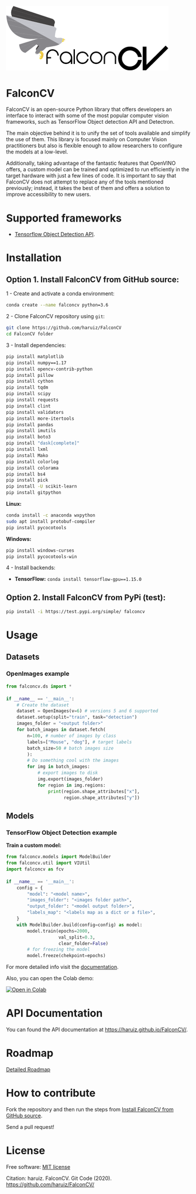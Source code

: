 ![FalconCV Logo](assets/logo.png)
--------------------------------------

# FalconCV

FalconCV is an open-source Python library that offers developers an interface to interact with some of the most popular computer vision frameworks, such as TensorFlow Object detection API and Detectron.

The main objective behind it is to unify the set of tools available and simplify the use of them. This library is focused mainly on Computer Vision practitioners but also is flexible enough to allow researchers to configure the models at a low-level.

Additionally, taking advantage of the fantastic features that OpenVINO offers, a custom model can be trained and optimized to run efficiently in the target hardware with just a few lines of code. It is important to say that FalconCV does not attempt to replace any of the tools mentioned previously; instead, it takes the best of them and offers a solution to improve accessibility to new users.

# Supported frameworks

- [Tensorflow Object Detection API](https://github.com/tensorflow/models/tree/master/research/object_detection).

# Installation

## Option 1. Install FalconCV from GitHub source:

1 - Create and activate a conda environment:

```bash
conda create --name falconcv python=3.6
```

2 - Clone FalconCV repository using `git`:

```bash
git clone https://github.com/haruiz/FalconCV
cd FalconCV folder
```

3 - Install dependencies:

```bash
pip install matplotlib
pip install numpy==1.17
pip install opencv-contrib-python
pip install pillow
pip install cython
pip install tqdm
pip install scipy
pip install requests
pip install clint
pip install validators
pip install more-itertools
pip install pandas
pip install imutils
pip install boto3
pip install "dask[complete]"
pip install lxml
pip install Mako
pip install colorlog
pip install colorama
pip install bs4
pip install pick
pip install -U scikit-learn
pip install gitpython
```

**Linux:**

```bash
conda install -c anaconda wxpython
sudo apt install protobuf-compiler
pip install pycocotools
```

**Windows:**

```bash
pip install windows-curses
pip install pycocotools-win
```

4 - Install backends:

- **TensorFlow:** `conda install tensorflow-gpu==1.15.0`

## Option 2. Install FalconCV from PyPi (test):

```bash
pip install -i https://test.pypi.org/simple/ falconcv
```

# Usage

## Datasets

### OpenImages example

```python
from falconcv.ds import *

if __name__ == '__main__':
    # Create the dataset
    dataset = OpenImages(v=6) # versions 5 and 6 supported
    dataset.setup(split="train", task="detection")
    images_folder = "<output folder>"
    for batch_images in dataset.fetch(
        n=100, # number of images by class
        labels=["Mouse", "dog"], # target labels
        batch_size=50 # batch images size
        ):
        # Do something cool with the images
        for img in batch_images:
            # export images to disk
            img.export(images_folder)
            for region in img.regions:
                print(region.shape_attributes["x"],
                      region.shape_attributes["y"])
```

## Models

### TensorFlow Object Detection example

**Train a custom model:**

```python
from falconcv.models import ModelBuilder
from falconcv.util import VIUtil
import falconcv as fcv

if __name__ == '__main__':
    config = {
        "model": "<model name>",
        "images_folder": "<images folder path>",
        "output_folder": "<model output folder>",
        "labels_map": "<labels map as a dict or a file>",
    }
    with ModelBuilder.build(config=config) as model:
        model.train(epochs=2000,
                    val_split=0.3,
                    clear_folder=False)
        # for freezing the model
        model.freeze(chekpoint=epochs)
```

For more detailed info visit the [documentation](https://haruiz.github.io/FalconCV/).

Also, you can open the Colab demo:

[![Open in Colab](https://colab.research.google.com/assets/colab-badge.svg)](https://colab.research.google.com/drive/1Q_l7RsAFiITJVj8yOMLR0yVNf97T7r43)

# API Documentation

You can found the API documentation at <https://haruiz.github.io/FalconCV/>.

# Roadmap

[Detailed Roadmap](https://github.com/github/hub/projects/1)

# How to contribute

Fork the repository and then run the steps from [Install FalconCV from GitHub source](#option-1-install-falconcv-from-github-source).

Send a pull request!

# License

Free software: [MIT license](LICENSE)

Citation: haruiz. FalconCV. Git Code (2020). <https://github.com/haruiz/FalconCV/>
